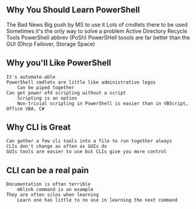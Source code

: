 ## Why You Should Learn PowerShell

The Bad News
    Big push by MS to use it
        Lots of cmdlets there to be used
    Sometimes it's the only way to solve a problem
        Active Directory Recycle Tools
    PowerShell abbrev (PoSh)
    PowerSHell toools are far better than the GUI
        (Dhcp Failover, Storage Space)

## Why you'll Like PowerShell
    It's automate-able
    PowerShell cmdlets are little like administrative legos
        Can be piped together
    Can get power ofd scripting without a script
        Scripting is an option 
        Non-trivial scripting in PowerShell is easier than in VBScript, Office VBA, C#

## Why CLI is Great
    Can gather a few cli tools into a file to run together always
    CLIs don't change as often as GUIs do
    GUIs tools are easier to use but CLIs give you more control

## CLI can be a real pain
    Documentation is often terrible
        mklink command is an example
    They are often silos when learning
        Learn one has little to no use in learning the next command
        